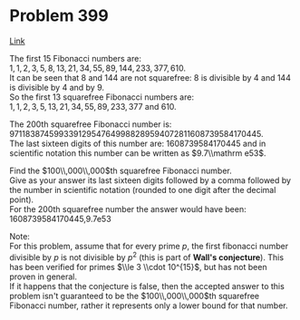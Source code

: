 # Problem 399

[Link](https://projecteuler.net/problem=399)

The first $15$ Fibonacci numbers are:  
$1,1,2,3,5,8,13,21,34,55,89,144,233,377,610$.  
It can be seen that $8$ and $144$ are not squarefree: $8$ is divisible by $4$ and $144$ is divisible by $4$ and by $9$.  
So the first $13$ squarefree Fibonacci numbers are:  
$1,1,2,3,5,13,21,34,55,89,233,377$ and $610$. 

The $200$th squarefree Fibonacci number is: $971183874599339129547649988289594072811608739584170445$.  
The last sixteen digits of this number are: $1608739584170445$ and in scientific notation this number can be written as $9.7\\mathrm e53$. 

Find the $100\\,000\\,000$th squarefree Fibonacci number.  
Give as your answer its last sixteen digits followed by a comma followed by the number in scientific notation (rounded to one digit after the decimal point).  
For the $200$th squarefree number the answer would have been: 1608739584170445,9.7e53 

 Note:  
For this problem, assume that for every prime $p$, the first fibonacci number divisible by $p$ is not divisible by $p^2$ (this is part of **Wall's conjecture**). This has been verified for primes $\\le 3 \\cdot 10^{15}$, but has not been proven in general.  
If it happens that the conjecture is false, then the accepted answer to this problem isn't guaranteed to be the $100\\,000\\,000$th squarefree Fibonacci number, rather it represents only a lower bound for that number.